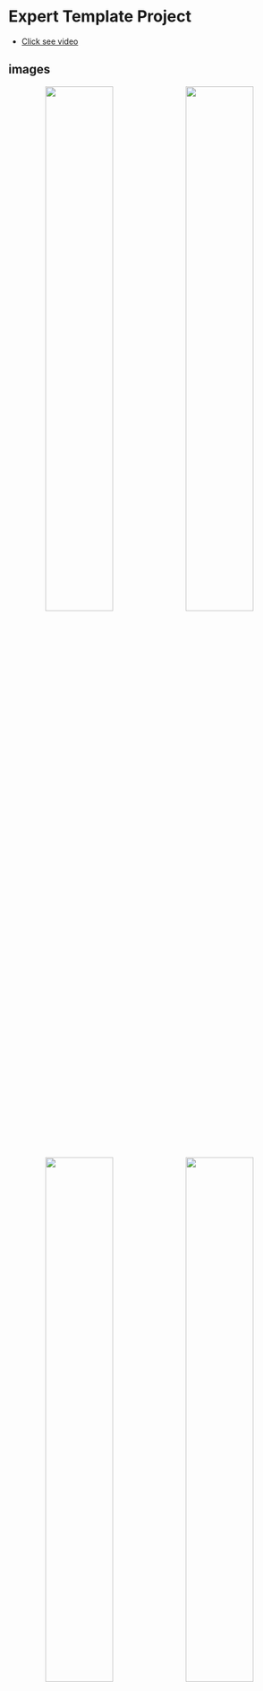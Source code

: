 # Expert Template Project

* [Click see video](https://youtu.be/yEJOXoVfG30)



## images
<p align="center">
<img src="github_assets/1.jpg" width="49%"></img>
<img src="github_assets/2.jpg" width="49%"></img>
<img src="github_assets/3.jpg" width="49%"/>
<img src="github_assets/4.jpg" width="49%"/>
<img src="github_assets/5.jpg" width="49%"/>
<img src="github_assets/6.jpg" width="49%"/>
<img src="github_assets/8.jpg" width="49%"/>
<img src="github_assets/9.jpg" width="49%"/>
<img src="github_assets/10.jpg" width="49%"/>
<img src="github_assets/11.jpg" width="49%"/>
<img src="github_assets/12.jpg" width="49%"/>
</p>




## Getting Started

A Booking App project created in flutter using Bloc . Booking App supports mobile, clone the appropriate branches mentioned below:

The Booking App contains the minimal implementation required to create a new library or project. The repository code is preloaded with some basic components like basic app architecture, app theme, constants and required dependencies to create a new project. By using boiler plate code as standard initializer, we can have same patterns in all the projects that will inherit it. This will also help in reducing setup & development time by allowing you to use same code pattern and avoid re-writing from scratch.

## How to Use 

**Step 1:**

Download or clone this repo by using the link below:

```
git clone https://github.com/the-best-is-best/booking_app.git
```

**Step 2:**

Go to project root and execute the following command in console to get the required dependencies: 

```
flutter pub get 
```

**Step 3:**

This project uses `inject` library that works with code generation, execute the following command to generate files:

```
flutter packages pub run build_runner build --delete-conflicting-outputs
```

or watch command in order to keep the source code synced automatically:

```
flutter packages pub run build_runner watch
```


## Booking App Features:

* Splash
* Login
* Home
* Routing
* Theme
* Dio
* retrofit
* json_annotation
* freezed
* GetStorage
* Bloc
* Email validator
* Code Generation
* Pretty dio logger
* Dependency Injection
* google maps
* geolocator
* geocoding
* polyline map
* dartz
* cached network image
* svg
* screen util

### Folder Structure
Here is the core folder structure which flutter provides.

```
flutter-app/
|- android
|- build
|- ios
|- lib
```

Here is the folder structure we have been using in this project

```
lib/app/
       |- data/
       |- network/
       |- constant/
       |- di/
       |- extension/
lib/core/
       |- services/
       |- utils/
            |- assets
            |- colors
            |- fonts
            |- strings
            |- themes
 
   |- Features
       |- data/ data layer
       |- domain/ domain layer
       |- data/ data layer
       |-presentation/ presentation layer
    
```